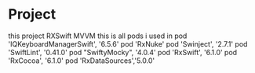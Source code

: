 # Project
this project RXSwift MVVM 
this is all pods i used in
  pod 'IQKeyboardManagerSwift', '6.5.6'
  pod 'RxNuke'
  pod 'Swinject', '2.7.1'
  pod 'SwiftLint', '0.41.0'
  pod "SwiftyMocky", '4.0.4'
  pod 'RxSwift', '6.1.0'
  pod 'RxCocoa', '6.1.0'
  pod 'RxDataSources','5.0.0'
